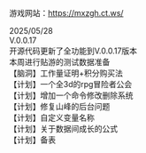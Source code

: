 游戏网站：https://mxzgh.ct.ws/

2025/05/28<br>
V.0.0.17<br>
开源代码更新了全功能到V.0.0.17版本<br>
本周进行贴游的测试数据准备<br>
【脑洞】工作量证明+积分购买法<br>
【计划】一个全3d的rpg冒险者公会<br>
【计划】增加一个命令修改删除系统<br>
【计划】修复山峰的后台问题<br>
【计划】自定义变量名称<br>
【计划】关于数据间成长的公式<br>
【计划】备表

